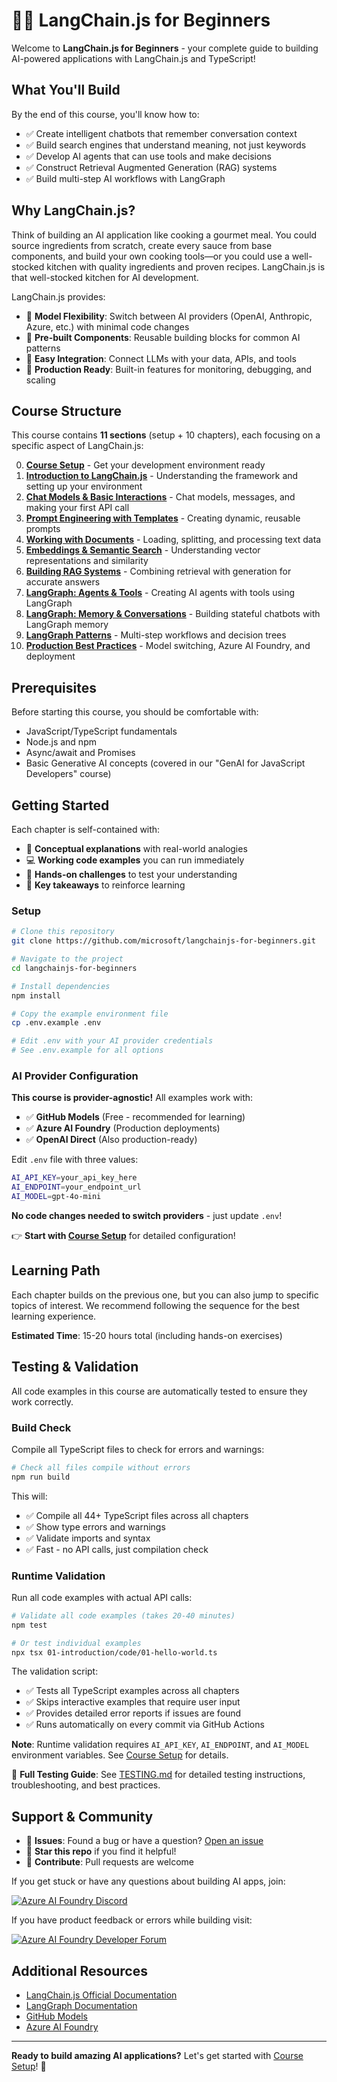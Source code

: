 # 🦜🔗 LangChain.js for Beginners

Welcome to **LangChain.js for Beginners** - your complete guide to building AI-powered applications with LangChain.js and TypeScript!

## What You'll Build

By the end of this course, you'll know how to:
- ✅ Create intelligent chatbots that remember conversation context
- ✅ Build search engines that understand meaning, not just keywords
- ✅ Develop AI agents that can use tools and make decisions
- ✅ Construct Retrieval Augmented Generation (RAG) systems
- ✅ Build multi-step AI workflows with LangGraph

## Why LangChain.js?

Think of building an AI application like cooking a gourmet meal. You could source ingredients from scratch, create every sauce from base components, and build your own cooking tools—or you could use a well-stocked kitchen with quality ingredients and proven recipes. LangChain.js is that well-stocked kitchen for AI development.

LangChain.js provides:
- 🔌 **Model Flexibility**: Switch between AI providers (OpenAI, Anthropic, Azure, etc.) with minimal code changes
- 🧩 **Pre-built Components**: Reusable building blocks for common AI patterns
- 🔄 **Easy Integration**: Connect LLMs with your data, APIs, and tools
- 🎯 **Production Ready**: Built-in features for monitoring, debugging, and scaling

## Course Structure

This course contains **11 sections** (setup + 10 chapters), each focusing on a specific aspect of LangChain.js:

0. **[Course Setup](./00-course-setup/README.md)** - Get your development environment ready
1. **[Introduction to LangChain.js](./01-introduction/README.md)** - Understanding the framework and setting up your environment
2. **[Chat Models & Basic Interactions](./02-chat-models/README.md)** - Chat models, messages, and making your first API call
3. **[Prompt Engineering with Templates](./03-prompt-templates/README.md)** - Creating dynamic, reusable prompts
4. **[Working with Documents](./04-working-with-documents/README.md)** - Loading, splitting, and processing text data
5. **[Embeddings & Semantic Search](./05-embeddings-semantic-search/README.md)** - Understanding vector representations and similarity
6. **[Building RAG Systems](./06-rag-systems/README.md)** - Combining retrieval with generation for accurate answers
7. **[LangGraph: Agents & Tools](./07-langgraph-agents-tools/README.md)** - Creating AI agents with tools using LangGraph
8. **[LangGraph: Memory & Conversations](./08-langgraph-memory-conversations/README.md)** - Building stateful chatbots with LangGraph memory
9. **[LangGraph Patterns](./09-langgraph-patterns/README.md)** - Multi-step workflows and decision trees
10. **[Production Best Practices](./10-production-best-practices/README.md)** - Model switching, Azure AI Foundry, and deployment

## Prerequisites

Before starting this course, you should be comfortable with:
- JavaScript/TypeScript fundamentals
- Node.js and npm
- Async/await and Promises
- Basic Generative AI concepts (covered in our "GenAI for JavaScript Developers" course)

## Getting Started

Each chapter is self-contained with:
- 📖 **Conceptual explanations** with real-world analogies
- 💻 **Working code examples** you can run immediately
- 🎯 **Hands-on challenges** to test your understanding
- 🔑 **Key takeaways** to reinforce learning

### Setup

```bash
# Clone this repository
git clone https://github.com/microsoft/langchainjs-for-beginners.git

# Navigate to the project
cd langchainjs-for-beginners

# Install dependencies
npm install

# Copy the example environment file
cp .env.example .env

# Edit .env with your AI provider credentials
# See .env.example for all options
```

### AI Provider Configuration

**This course is provider-agnostic!** All examples work with:
- ✅ **GitHub Models** (Free - recommended for learning)
- ✅ **Azure AI Foundry** (Production deployments)
- ✅ **OpenAI Direct** (Also production-ready)

Edit `.env` file with three values:

```bash
AI_API_KEY=your_api_key_here
AI_ENDPOINT=your_endpoint_url
AI_MODEL=gpt-4o-mini
```

**No code changes needed to switch providers** - just update `.env`!

👉 **Start with [Course Setup](./00-course-setup/README.md)** for detailed configuration!

## Learning Path

Each chapter builds on the previous one, but you can also jump to specific topics of interest. We recommend following the sequence for the best learning experience.

**Estimated Time**: 15-20 hours total (including hands-on exercises)

## Testing & Validation

All code examples in this course are automatically tested to ensure they work correctly.

### Build Check

Compile all TypeScript files to check for errors and warnings:

```bash
# Check all files compile without errors
npm run build
```

This will:
- ✅ Compile all 44+ TypeScript files across all chapters
- ✅ Show type errors and warnings
- ✅ Validate imports and syntax
- ✅ Fast - no API calls, just compilation check

### Runtime Validation

Run all code examples with actual API calls:

```bash
# Validate all code examples (takes 20-40 minutes)
npm test

# Or test individual examples
npx tsx 01-introduction/code/01-hello-world.ts
```

The validation script:
- ✅ Tests all TypeScript examples across all chapters
- ✅ Skips interactive examples that require user input
- ✅ Provides detailed error reports if issues are found
- ✅ Runs automatically on every commit via GitHub Actions

**Note**: Runtime validation requires `AI_API_KEY`, `AI_ENDPOINT`, and `AI_MODEL` environment variables. See [Course Setup](./00-course-setup/README.md) for details.

📖 **Full Testing Guide**: See [TESTING.md](./TESTING.md) for detailed testing instructions, troubleshooting, and best practices.

## Support & Community

- 💬 **Issues**: Found a bug or have a question? [Open an issue](https://github.com/microsoft/langchainjs-for-beginners/issues)
- 🌟 **Star this repo** if you find it helpful!
- 🤝 **Contribute**: Pull requests are welcome

If you get stuck or have any questions about building AI apps, join:

[![Azure AI Foundry Discord](https://img.shields.io/badge/Discord-Azure_AI_Foundry_Community_Discord-blue?style=for-the-badge&logo=discord&color=5865f2&logoColor=fff)](https://aka.ms/foundry/discord)

If you have product feedback or errors while building visit:

[![Azure AI Foundry Developer Forum](https://img.shields.io/badge/GitHub-Azure_AI_Foundry_Developer_Forum-blue?style=for-the-badge&logo=github&color=000000&logoColor=fff)](https://aka.ms/foundry/forum)

## Additional Resources

- [LangChain.js Official Documentation](https://js.langchain.com/)
- [LangGraph Documentation](https://langchain-ai.github.io/langgraphjs/)
- [GitHub Models](https://github.com/marketplace/models)
- [Azure AI Foundry](https://learn.microsoft.com/en-us/azure/ai-foundry/)

---

**Ready to build amazing AI applications?** Let's get started with [Course Setup](./00-course-setup/README.md)! 🚀
